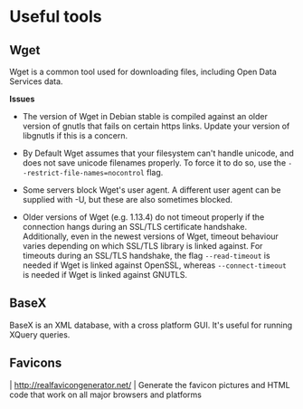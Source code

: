 Useful tools
============

Wget
----

Wget is a common tool used for downloading files, including Open Data Services data.

**Issues**


* The version of Wget in Debian stable is compiled against an older version of gnutls that fails on certain https links. Update your version of libgnutls if this is a concern. 

* By Default Wget assumes that your filesystem can't handle unicode, and does not save unicode filenames properly. To force it to do so, use the ``--restrict-file-names=nocontrol`` flag.

* Some servers block Wget's user agent. A different user agent can be supplied with -U, but these are also sometimes blocked. 

* Older versions of Wget (e.g. 1.13.4) do not timeout properly if the connection hangs during an SSL/TLS certificate handshake. Additionally, even in the newest versions of Wget, timeout behaviour varies depending on which SSL/TLS library is linked against. For timeouts during an SSL/TLS handshake, the flag ``--read-timeout`` is needed if Wget is linked against OpenSSL, whereas ``--connect-timeout`` is needed if Wget is linked against GNUTLS.

BaseX
-----

BaseX is an XML database, with a cross platform GUI. It's useful for running XQuery queries.

Favicons
--------

| http://realfavicongenerator.net/
| Generate the favicon pictures and HTML code that work on all major browsers and platforms
